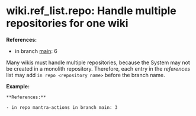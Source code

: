 # wiki.ref_list.repo: Handle multiple repositories for one wiki

**References:**

- in branch [main](https://github.com/mhatzl/mantra/tree/main): 6

Many wikis must handle multiple repositories, because the System may not be created in a monolith repository.
Therefore, each entry in the *references* list may add `in repo <repository name>` before the branch name.

**Example:**

```
**References:**

- in repo mantra-actions in branch main: 3
```
